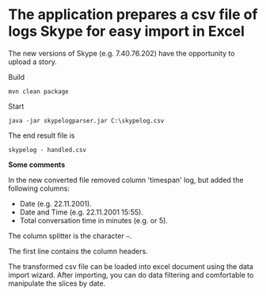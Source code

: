 # The application prepares a csv file of logs Skype for easy import in Excel

The new versions of Skype (e.g. 7.40.76.202) have the opportunity to upload a story.


Build

`mvn clean package`

Start

`java -jar skypelogparser.jar C:\skypelog.csv`

The end result file is

`skypelog - handled.csv`


**Some comments**

In the new converted file removed column 'timespan' log, but added the following columns:
* Date (e.g. 22.11.2001).
* Date and Time (e.g. 22.11.2001 15:55).
* Total conversation time in minutes (e.g. <empty> or 5).  

The column splitter is the character `~`.

The first line contains the column headers.

The transformed csv file can be loaded into excel document using the data import wizard.
After importing, you can do data filtering and comfortable to manipulate the slices by date.


